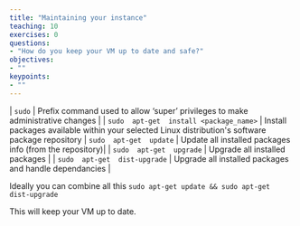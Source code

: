 ```yaml
---
title: "Maintaining your instance"
teaching: 10
exercises: 0
questions:
- "How do you keep your VM up to date and safe?"
objectives:
- ""
keypoints:
- ""
---
```


| ```sudo``` | Prefix command used to allow ‘super’ privileges to make administrative changes |
| ```sudo  apt-get  install <package_name>``` | Install packages available within your selected Linux distribution's software package repository
| ```sudo  apt-get  update``` | Update all installed packages info (from the repository)|
| ```sudo  apt-get  upgrade``` | Upgrade all installed packages |
| ```sudo  apt-get  dist-upgrade``` | Upgrade all installed packages and handle dependancies |


Ideally you can combine all this ```sudo apt-get update && sudo apt-get dist-upgrade```

This will keep your VM up to date.
